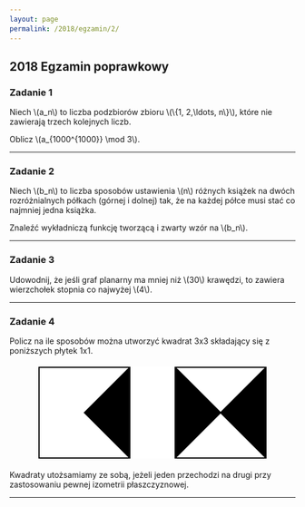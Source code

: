 ```yaml
---
layout: page
permalink: /2018/egzamin/2/
---
```


## 2018 Egzamin poprawkowy

### Zadanie 1

<div>
<p>Niech \(a_n\) to liczba podzbiorów zbioru \(\{1, 2,\ldots, n\}\), które nie zawierają trzech kolejnych liczb.</p>

<p>Oblicz \(a_{1000^{1000}} \mod 3\).</p>
</div>

---

### Zadanie 2

<div>
<p>Niech \(b_n\) to liczba sposobów ustawienia \(n\) różnych książek na dwóch rozróżnialnych półkach (górnej i dolnej) tak, że na każdej półce musi stać co najmniej jedna książka.</p>

<p>Znaleźć wykładniczą funkcję tworzącą i zwarty wzór na \(b_n\).</p>
</div>

---

### Zadanie 3

<div>
Udowodnij, że jeśli graf planarny ma mniej niż \(30\) krawędzi, to zawiera wierzchołek stopnia co najwyżej \(4\).
</div>

---

### Zadanie 4

<div>
Policz na ile sposobów można utworzyć kwadrat 3x3 składający się z poniższych płytek 1x1.

<p style="margin-top: 20px; margin-bottom: 20px">
<img src="/images/2018_egz2_zad4.svg" alt="Two 1x1 tiles: first one filled with one isosceles triangle with base on the right edge, second one with two triangles with bases on the right and left edge"  style="display:block; margin-left:auto; margin-right:auto">
</p>

Kwadraty utożsamiamy ze sobą, jeżeli jeden przechodzi na drugi przy zastosowaniu pewnej izometrii płaszczyznowej.
</div>

---
